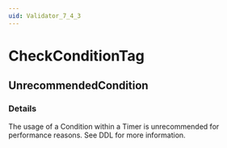 ```yaml
---
uid: Validator_7_4_3
---
```


# CheckConditionTag

## UnrecommendedCondition

<!-- Description, Properties, ... sections are auto-generated. -->
<!-- REPLACE ME AUTO-GENERATION -->

### Details

The usage of a Condition within a Timer is unrecommended for performance reasons. See DDL for more information.

<!-- Uncomment to add example code -->
<!--### Example code-->
